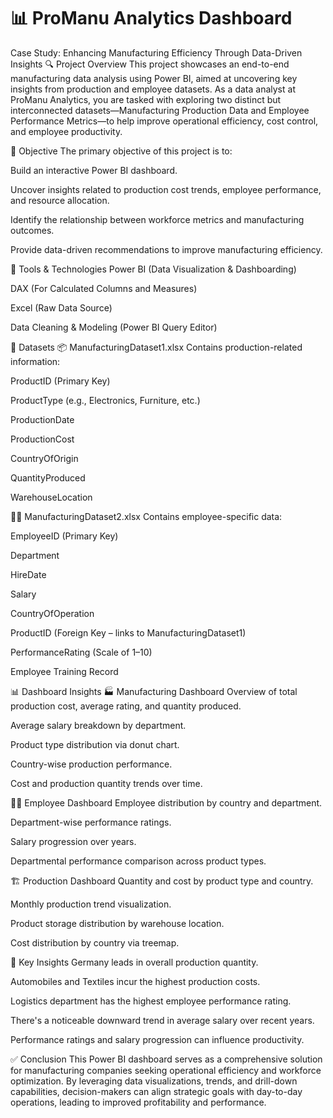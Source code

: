 # 📊 ProManu Analytics Dashboard


Case Study: Enhancing Manufacturing Efficiency Through Data-Driven Insights
🔍 Project Overview
This project showcases an end-to-end manufacturing data analysis using Power BI, aimed at uncovering key insights from production and employee datasets. As a data analyst at ProManu Analytics, you are tasked with exploring two distinct but interconnected datasets—Manufacturing Production Data and Employee Performance Metrics—to help improve operational efficiency, cost control, and employee productivity.

🎯 Objective
The primary objective of this project is to:

Build an interactive Power BI dashboard.

Uncover insights related to production cost trends, employee performance, and resource allocation.

Identify the relationship between workforce metrics and manufacturing outcomes.

Provide data-driven recommendations to improve manufacturing efficiency.

🧰 Tools & Technologies
Power BI (Data Visualization & Dashboarding)

DAX (For Calculated Columns and Measures)

Excel (Raw Data Source)

Data Cleaning & Modeling (Power BI Query Editor)

📁 Datasets
📦 ManufacturingDataset1.xlsx
Contains production-related information:

ProductID (Primary Key)

ProductType (e.g., Electronics, Furniture, etc.)

ProductionDate

ProductionCost

CountryOfOrigin

QuantityProduced

WarehouseLocation

👨‍🏭 ManufacturingDataset2.xlsx
Contains employee-specific data:

EmployeeID (Primary Key)

Department

HireDate

Salary

CountryOfOperation

ProductID (Foreign Key – links to ManufacturingDataset1)

PerformanceRating (Scale of 1–10)

Employee Training Record

📊 Dashboard Insights
🏭 Manufacturing Dashboard
Overview of total production cost, average rating, and quantity produced.

Average salary breakdown by department.

Product type distribution via donut chart.

Country-wise production performance.

Cost and production quantity trends over time.


👨‍💼 Employee Dashboard
Employee distribution by country and department.

Department-wise performance ratings.

Salary progression over years.

Departmental performance comparison across product types.


🏗️ Production Dashboard
Quantity and cost by product type and country.

Monthly production trend visualization.

Product storage distribution by warehouse location.

Cost distribution by country via treemap.


🧠 Key Insights
Germany leads in overall production quantity.

Automobiles and Textiles incur the highest production costs.

Logistics department has the highest employee performance rating.

There's a noticeable downward trend in average salary over recent years.

Performance ratings and salary progression can influence productivity.

✅ Conclusion
This Power BI dashboard serves as a comprehensive solution for manufacturing companies seeking operational efficiency and workforce optimization. By leveraging data visualizations, trends, and drill-down capabilities, decision-makers can align strategic goals with day-to-day operations, leading to improved profitability and performance.

